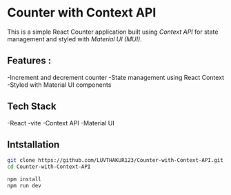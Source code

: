 # Counter with Context  API

This is a simple React Counter application built using *Context API* for state management and styled with *Material UI (MUI)*.

## Features :

-Increment and decrement counter 
-State management using React Context
-Styled with Material UI components

## Tech Stack

-React 
-vite
-Context API
-Material UI

## Intstallation

```bash
git clone https://github.com/LUVTHAKUR123/Counter-with-Context-API.git
cd Counter-with-Context-API

npm install
npm run dev

